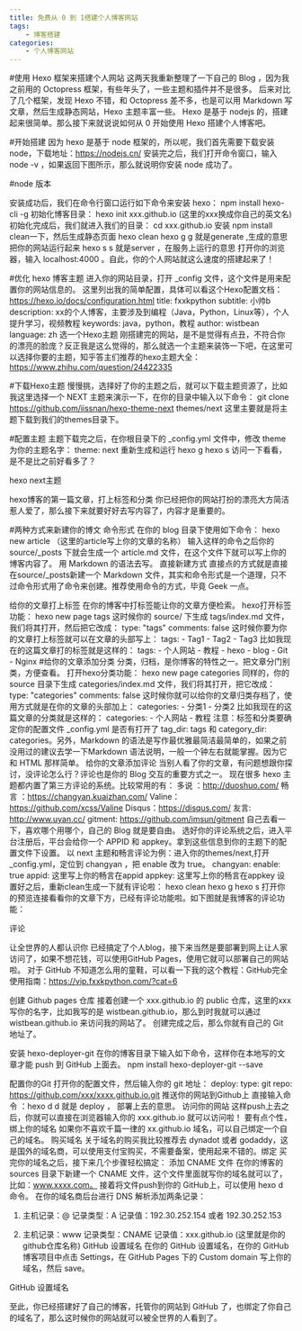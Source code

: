 ```yaml
---
title: 免费从 0 到 1搭建个人博客网站
tags:
    - 博客搭建
categories:
    - 个人博客网站
---
```


#使用 Hexo 框架来搭建个人网站 
这两天我重新整理了一下自己的 Blog ，因为我之前用的 Octopress 框架，有些年头了，一些主题和插件并不是很多。
后来对比了几个框架，发现 Hexo 不错，和 Octopress 差不多，也是可以用 Markdown 写文章，然后生成静态网站，Hexo 主题丰富一些。
Hexo 是基于 nodejs 的，搭建起来很简单。那么接下来就说说如何从 0 开始使用 Hexo 搭建个人博客吧。

#开始搭建 
因为 hexo 是基于 node 框架的，所以呢，我们首先需要下载安装node，下载地址：https://nodejs.cn/
安装完之后，我们打开命令窗口，输入 node -v ，如果返回下图所示，那么就说明你安装 node 成功了。


#node 版本

安装成功后，我们在命令行窗口运行如下命令来安装 hexo：
npm install hexo-cli -g
初始化博客目录：
hexo init xxx.github.io (这里的xxx换成你自己的英文名)
初始化完成后，我们就进入我们的目录：
cd xxx.github.io
安装
npm install
clean一下，然后生成静态页面
hexo clean
hexo g
g 就是generate ,生成的意思
把你的网站运行起来
hexo s
s 就是server ，在服务上运行的意思
打开你的浏览器，输入 localhost:4000 。自此，你的个人网站就这么速度的搭建起来了！


#优化 hexo 博客主题
进入你的网站目录，打开 _config 文件，这个文件是用来配置你的网站信息的。
这里列出我的简单配置，具体可以看这个Hexo配置文档：https://hexo.io/docs/configuration.html
title: fxxkpython
subtitle: 小帅b
description: xx的个人博客，主要涉及到编程（Java，Python，Linux等），个人提升学习，视频教程
keywords: java，python，教程
author: wistbean
language: zh
选一个Hexo主题
刚搭建完的网站，是不是觉得有点丑，不符合你的漂亮的脸庞？反正我是这么觉得的，那么就选一个主题来装饰一下吧，在这里可以选择你要的主题，知乎答主们推荐的hexo主题大全：https://www.zhihu.com/question/24422335



#下载Hexo主题
慢慢挑，选择好了你的主题之后，就可以下载主题资源了，比如我这里选择一个 NEXT 主题来演示一下，在你的目录中输入以下命令：
git clone https://github.com/iissnan/hexo-theme-next themes/next
这里主要就是将主题下载到我们的themes目录下。

#配置主题
主题下载完之后，在你根目录下的 _config.yml 文件中，修改 theme 为你的主题名字：
theme: next
重新生成和运行
hexo g
hexo s
访问一下看看，是不是比之前好看多了？

hexo next主题

hexo博客的第一篇文章，打上标签和分类
你已经把你的网站打扮的漂亮大方简洁惹人爱了，那么接下来就要好好去写内容了，内容才是重要的。

#两种方式来新建你的博文
命令形式
在你的 blog 目录下使用如下命令：
hexo new article （这里的article写上你的文章的名称）
输入这样的命令之后你的 source/_posts 下就会生成一个 article.md 文件，在这个文件下就可以写上你的博客内容了。
用 Markdown 的语法去写。
直接新建方式
直接点的方式就是直接在source/_posts新建一个 Markdown 文件，其实和命令形式是一个道理，只不过命令形式用了命令来创建。推荐使用命令的方式，毕竟 Geek 一点。

给你的文章打上标签
在你的博客中打标签能让你的文章方便检索。
hexo打开标签功能：
hexo new page tags
这时候你的 source/ 下生成 tags/index.md 文件，我们将其打开，然后把它改成：
type: "tags"
comments: false
这时候你要为你的文章打上标签就可以在文章的头部写上：
tags:
    - Tag1
    - Tag2
    - Tag3
比如我现在的这篇文章打的标签就是这样的：
tags:
    - 个人网站
    - 教程
    - hexo
    - blog
    - Git
    - Nginx
#给你的文章添加分类
分类，归档，是你博客的特性之一。把文章分门别类，方便查看。
打开hexo分类功能：
hexo new page categories
同样的，你的 source 目录下生成 categories/index.md 文件，我们将其打开，把它改成：
type: "categories"
comments: false
这时候你就可以给你的文章归类存档了，使用方式就是在你的文章的头部加上：
categories:
         - 分类1
         - 分类2
比如我现在的这篇文章的分类就是这样的：
categories:
    - 个人网站
    - 教程
注意：标签和分类要确定你的配置文件 _config.yml 是否有打开了 tag_dir: tags 和 category_dir: categories。另外，Markdown 的语法是写作最优雅最简洁最简单的，如果之前没用过的建议去学一下Markdown 语法说明，一般一个钟左右就能掌握。因为它和 HTML 那样简单。
给你的文章添加评论
当别人看了你的文章，有问题想跟你探讨，没评论怎么行？评论也是你的 Blog 交互的重要方式之一。
现在很多 hexo 主题都内置了第三方评论的系统。比较常用的有：
多说 ：http://duoshuo.com/
畅言 ：https://changyan.kuaizhan.com/
Valine：https://github.com/xcss/Valine
Disqus：https://disqus.com/
友言: http://www.uyan.cc/
gitment: https://github.com/imsun/gitment
自己去看一下，喜欢哪个用哪个，自己的 Blog 就是要自由。
选好你的评论系统之后，进入平台注册后，平台会给你一个 APPID 和 appkey。拿到这些信息到你的主题下的配置文件下设置。
以 next 主题和畅言评论为例：进入你的themes/next,打开_config.yml，定位到 changyan ，把 enable 改为 true。
changyan:
  enable: true
  appid: 这里写上你的畅言在appid
  appkey: 这里写上你的畅言在appkey
设置好之后，重新clean生成一下就有评论啦：
hexo clean
hexo g
hexo s
打开你的预览连接看看你的文章下方，已经有评论功能啦。如下图就是我博客的评论功能：


评论


让全世界的人都认识你
已经搞定了个人blog，接下来当然是要部署到网上让人家访问了，如果不想花钱，可以使用GitHub Pages，使用它就可以部署自己的网站啦。
对于 GitHub 不知道怎么用的童鞋，可以看一下我的这个教程：GitHub完全使用指南：https://vip.fxxkpython.com/?cat=6


创建 Github pages 仓库
接着创建一个 xxx.github.io 的 public 仓库，这里的xxx写你的名字，比如我写的是 wistbean.github.io，那么到时我就可以通过 wistbean.github.io 来访问我的网站了。
创建完成之后，那么你就有自己的 Git 地址了。



安装 hexo-deployer-git
在你的博客目录下输入如下命令，这样你在本地写的文章才能 push 到 GitHub 上面去。
npm install hexo-deployer-git --save

配置你的Git
打开你的配置文件，然后输入你的 git 地址：
deploy:
    type: git
    repo: https://github.com/xxx/xxxx.github.io.git
推送你的网站到Github上
直接输入命令 ：hexo d
d 就是 deploy ， 部署上去的意思。
访问你的网站
这样push上去之后，你就可以直接在浏览器输入你的 xxx.github.io 就可以访问啦！
要有点个性，绑上你的域名
如果你不喜欢千篇一律的 xx.github.io 域名，可以自己绑定一个自己的域名。
购买域名
关于域名的购买我比较推荐去 dynadot 或者 godaddy，这是国外的域名商，可以使用支付宝购买，不需要备案，使用起来不错的。绑定
买完你的域名之后，接下来几个步骤轻松搞定：
添加 CNAME 文件
在你的博客的 sources 目录下新建一个 CNAME 文件，这个文件里面就写你的域名就可以了，比如：www.xxxx.com。 接着将文件push到你的 GitHub上，可以使用 hexo d 命令。
在你的域名商后台进行 DNS 解析添加两条记录：
1. 主机记录：@
    记录类型：A
    记录值：192.30.252.154 或者 192.30.252.153

2. 主机记录：www
     记录类型：CNAME
     记录值：xxx.github.io  (这里就是你的github仓库名称)
GitHub 设置域名
在你的 GitHub 设置域名，在你的 GitHub 博客项目中点击 Settings，在 GitHub Pages 下的 Custom domain 写上你的域名，然后 save。

GitHub 设置域名

至此，你已经搭建好了自己的博客，托管你的网站到 GitHub 了，也绑定了你自己的域名了，那么这时候你的网站就可以被全世界的人看到了。